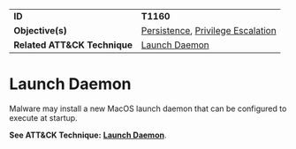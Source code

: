 |||
|---------|------------------------|
|**ID**|**T1160**|
|**Objective(s)**|[Persistence](https://github.com/MBCProject/mbc-markdown/tree/master/privilege-escalation), [Privilege Escalation](https://github.com/MBCProject/mbc-markdown/tree/master/privilege-escalation)|
|**Related ATT&CK Technique**|[Launch Daemon](https://attack.mitre.org/techniques/T1160)|

Launch Daemon
=============
Malware may install a new MacOS launch daemon that can be configured to execute at startup.

**See ATT&CK Technique:** [**Launch Daemon**](https://attack.mitre.org/techniques/T1160).